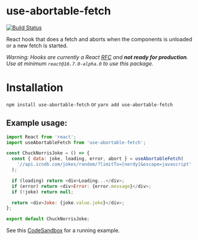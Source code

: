 # use-abortable-fetch

[![Build Status](https://travis-ci.org/mauricedb/use-abortable-fetch.svg?branch=master)](https://travis-ci.org/mauricedb/use-abortable-fetch)

React hook that does a fetch and aborts when the components is unloaded or a new fetch is started.

_Warning: Hooks are currently a React [RFC](https://github.com/reactjs/rfcs/pull/68) and **not ready for production**. Use at minimum `react@16.7.0-alpha.0` to use this package._

# Installation

`npm install use-abortable-fetch`
or
`yarn add use-abortable-fetch`

## Example usage:

```JavaScript
import React from 'react';
import useAbortableFetch from 'use-abortable-fetch';

const ChuckNorrisJoke = () => {
  const { data: joke, loading, error, abort } = useAbortableFetch(
    '//api.icndb.com/jokes/random/?limitTo=[nerdy]&escape=javascript'
  );

  if (loading) return <div>Loading...</div>;
  if (error) return <div>Error: {error.message}</div>;
  if (!joke) return null;

  return <div>Joke: {joke.value.joke}</div>;
};

export default ChuckNorrisJoke;
```

See this [CodeSandbox](https://codesandbox.io/s/n5q6xmwwq0) for a running example.
